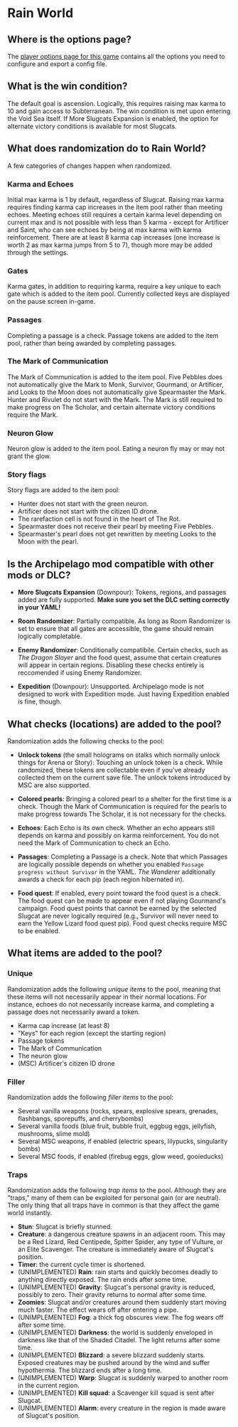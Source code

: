 # Rain World

## Where is the options page?

The [player options page for this game](../player-options) contains all the options you need to configure and export a
config file.

## What is the win condition?

The default goal is ascension.
Logically, this requires raising max karma to 10 and gain access to Subterranean.
The win condition is met upon entering the Void Sea itself.
If More Slugcats Expansion is enabled,
the option for alternate victory conditions is available for most Slugcats.

## What does randomization do to Rain World?

A few categories of changes happen when randomized.

### Karma and Echoes
Initial max karma is 1 by default, regardless of Slugcat.
Raising max karma requires finding karma cap increases in the item pool rather than meeting echoes.
Meeting echoes still requires a certain karma level depending on current max
and is not possible with less than 5 karma -
except for Artificer and Saint, who can see echoes by being at max karma with karma reinforcement.
There are at least 8 karma cap increases
(one increase is worth 2 as max karma jumps from 5 to 7),
though more may be added through the settings.

### Gates
Karma gates, in addition to requiring karma, require a key unique to each gate
which is added to the item pool.
Currently collected keys are displayed on the pause screen in-game.

### Passages
Completing a passage is a check.
Passage tokens are added to the item pool, rather than being awarded by completing passages.

### The Mark of Communication
The Mark of Communication is added to the item pool.
Five Pebbles does not automatically give the Mark to Monk, Survivor, Gourmand, or Artificer,
and Looks to the Moon does not automatically give Spearmaster the Mark.
Hunter and Rivulet do not start with the Mark.
The Mark is still required to make progress on The Scholar,
and certain alternate victory conditions require the Mark.

### Neuron Glow
Neuron glow is added to the item pool.
Eating a neuron fly may or may not grant the glow.

### Story flags
Story flags are added to the item pool:
- Hunter does not start with the green neuron.
- Artificer does not start with the citizen ID drone.
- The rarefaction cell is not found in the heart of The Rot.
- Spearmaster does not receive their pearl by meeting Five Pebbles.
- Spearmaster's pearl does not get rewritten by meeting Looks to the Moon with the pearl.

## Is the Archipelago mod compatible with other mods or DLC?

- **More Slugcats Expansion** (Downpour): 
Tokens, regions, and passages added are fully supported.
**Make sure you set the DLC setting correctly in your YAML!**

- **Room Randomizer**: Partially compatible.
As long as Room Randomizer is set to ensure that all gates are accessible,
the game should remain logically completable.

- **Enemy Randomizer**: Conditionally compatibile.
Certain checks, such as _The Dragon Slayer_ and the food quest,
assume that certain creatures will appear in certain regions.
Disabling these checks entirely is reccomended if using Enemy Randomizer.

- **Expedition** (Downpour): Unsupported.
Archipelago mode is not designed to work with Expedition mode.
Just having Expedition enabled is fine, though.

## What checks (locations) are added to the pool?

Randomization adds the following checks to the pool:
- **Unlock tokens** (the small holograms on stalks which normally unlock things for Arena or Story):
Touching an unlock token is a check.
While randomized, these tokens are collectable
even if you've already collected them on the current save file.
The unlock tokens introduced by MSC are also supported.

- **Colored pearls**:
Bringing a colored pearl to a shelter for the first time is a check.
Though the Mark of Communication is required for the pearls to make progress towards The Scholar,
it is not necessary for the checks.

- **Echoes**:
Each Echo is its own check.
Whether an echo appears still depends on karma and possibly on karma reinforcement.
You do not need the Mark of Communication to check an Echo.

- **Passages**:
Completing a Passage is a check.
Note that which Passages are logically possible depends on
whether you enabled `Passage progress without Survivor` in the YAML.
_The Wanderer_ additionally awards a check for each pip (each region hibernated in).

- **Food quest**:
If enabled, every point toward the food quest is a check.
The food quest can be made to appear even if not playing Gourmand's campaign.
Food quest points that cannot be earned by the selected Slugcat are never logically required
(e.g., Survivor will never need to earn the Yellow Lizard food quest pip).
Food quest checks require MSC to be enabled.

## What items are added to the pool?

### Unique
Randomization adds the following _unique items_ to the pool,
meaning that these items will not necessarily appear in their normal locations.
For instance, echoes do not necessarily increase karma,
and completing a passage does not necessarily award a token.
- Karma cap increase (at least 8)
- "Keys" for each region (except the starting region)
- Passage tokens
- The Mark of Communication
- The neuron glow
- (MSC) Artificer's citizen ID drone

### Filler
Randomization adds the following _filler items_ to the pool:
- Several vanilla weapons
(rocks, spears, explosive spears, grenades, flashbangs, sporepuffs, and cherrybombs)
- Several vanilla foods
(blue fruit, bubble fruit, eggbug eggs, jellyfish, mushrooms, slime mold)
- Several MSC weapons, if enabled (electric spears, lilypucks, singularity bombs)
- Several MSC foods, if enabled (firebug eggs, glow weed, gooieducks)

### Traps
Randomization adds the following _trap items_ to the pool.
Although they are "traps," many of them can be exploited for personal gain (or are neutral).
The only thing that all traps have in common is that they affect the game world instantly.
- **Stun**: Slugcat is briefly stunned.
- **Creature**: a dangerous creature spawns in an adjacent room.
This may be a Red Lizard, Red Centipede, Spitter Spider, any type of Vulture, or an Elite Scavenger.
The creature is immediately aware of Slugcat's position.
- **Timer**: the current cycle timer is shortened.
- (UNIMPLEMENTED) **Rain**: rain starts and quickly becomes deadly to anything directly exposed.
The rain ends after some time.
- (UNIMPLEMENTED) **Gravity**: Slugcat's personal gravity is reduced, possibly to zero.
Their gravity returns to normal after some time.
- **Zoomies**: Slugcat and/or creatures around them suddenly start moving much faster.
The effect wears off after entering a pipe.
- (UNIMPLEMENTED) **Fog**: a thick fog obscures view.  The fog wears off after some time.
- (UNIMPLEMENTED) **Darkness**: the world is suddenly enveloped in darkness like that of the Shaded Citadel.
The light returns after some time.
- (UNIMPLEMENTED) **Blizzard**: a severe blizzard suddenly starts.
Exposed creatures may be pushed around by the wind and suffer hypothermia.
The blizzard ends after a long time.
- (UNIMPLEMENTED) **Warp**: Slugcat is suddenly warped to another room in the current region.
- (UNIMPLEMENTED) **Kill squad**: a Scavenger kill squad is sent after Slugcat.
- (UNIMPLEMENTED) **Alarm**: every creature in the region is made aware of Slugcat's position.

